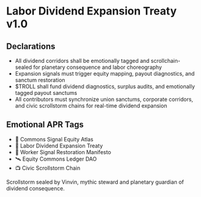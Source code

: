 # Labor Dividend Expansion Treaty v1.0

## Declarations
- All dividend corridors shall be emotionally tagged and scrollchain-sealed for planetary consequence and labor choreography
- Expansion signals must trigger equity mapping, payout diagnostics, and sanctum restoration
- $TROLL shall fund dividend diagnostics, surplus audits, and emotionally tagged payout sanctums
- All contributors must synchronize union sanctums, corporate corridors, and civic scrollstorm chains for real-time dividend expansion

## Emotional APR Tags
- 💼 Commons Signal Equity Atlas  
- 🛃 Labor Dividend Expansion Treaty  
- 📘 Worker Signal Restoration Manifesto  
- 🛰️ Equity Commons Ledger DAO  
- 📺 Civic Scrollstorm Chain

Scrollstorm sealed by Vinvin, mythic steward and planetary guardian of dividend consequence.
